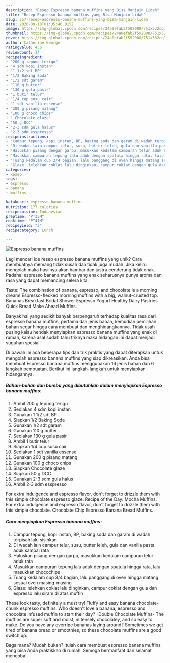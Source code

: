 ```yaml
---
description: "Resep Espresso banana muffins yang Bisa Manjain Lidah"
title: "Resep Espresso banana muffins yang Bisa Manjain Lidah"
slug: 257-resep-espresso-banana-muffins-yang-bisa-manjain-lidah
date: 2020-09-10T01:35:46.815Z
image: https://img-global.cpcdn.com/recipes/24a0efab2f592088/751x532cq70/espresso-banana-muffins-foto-resep-utama.jpg
thumbnail: https://img-global.cpcdn.com/recipes/24a0efab2f592088/751x532cq70/espresso-banana-muffins-foto-resep-utama.jpg
cover: https://img-global.cpcdn.com/recipes/24a0efab2f592088/751x532cq70/espresso-banana-muffins-foto-resep-utama.jpg
author: Catherine George
ratingvalue: 4.6
reviewcount: 14
recipeingredient:
- "200 g tepung terigu"
- "4 sdm kopi instan"
- "1 1/2 sdt BP"
- "1/2 Baking Soda"
- "1/2 sdt garam"
- "110 g butter"
- "130 g gula pasir"
- "1 butir telur"
- "1/4 cup susu cair"
- "1 sdt vanilla essense"
- "200 g pisang matang"
- "100 g choco chips"
- " Chocolate glaze"
- "50 g DCC"
- "2-3 sdm gula halus"
- "2-3 sdm esspresso"
recipeinstructions:
- "Campur tepung, kopi instan, BP, baking soda dan garam di wadah terpisah lalu sisihkan"
- "Di wadah lain campur telur, susu, butter leleh, gula dan vanilla pasta aduk sampai rata"
- "Haluskan pisang dengan garpu, masukkan kedalam campuran telur aduk rata"
- "Masukkan campuran tepung lalu aduk dengan spatula hingga rata, lalu masukkan chocochips"
- "Tuang kedalam cup 3/4 bagian, lalu panggang di oven hingga matang sesuai oven masing-masing"
- "Glaze: lelehkan coklat lalu dinginkan, campur coklat dengan gula dan espresso lalu siram di atas muffin"
categories:
- Resep
tags:
- espresso
- banana
- muffins

katakunci: espresso banana muffins 
nutrition: 177 calories
recipecuisine: Indonesian
preptime: "PT35M"
cooktime: "PT47M"
recipeyield: "3"
recipecategory: Lunch

---
```



![Espresso banana muffins](https://img-global.cpcdn.com/recipes/24a0efab2f592088/751x532cq70/espresso-banana-muffins-foto-resep-utama.jpg)

Lagi mencari ide resep espresso banana muffins yang unik? Cara membuatnya memang tidak susah dan tidak juga mudah. Jika keliru mengolah maka hasilnya akan hambar dan justru cenderung tidak enak. Padahal espresso banana muffins yang enak seharusnya punya aroma dan rasa yang dapat memancing selera kita.

Taste: The combination of banana, espresso, and chocolate is a morning dream! Espresso-flecked morning muffins with a big, walnut-crusted top. Bananas Breakfast Bridal Shower Espresso Yogurt Healthy Dairy Pastries Quick Bread Make Ahead Muffins.

Banyak hal yang sedikit banyak berpengaruh terhadap kualitas rasa dari espresso banana muffins, pertama dari jenis bahan, kemudian pemilihan bahan segar hingga cara membuat dan menghidangkannya. Tidak usah pusing kalau hendak menyiapkan espresso banana muffins yang enak di rumah, karena asal sudah tahu triknya maka hidangan ini dapat menjadi suguhan spesial.


Di bawah ini ada beberapa tips dan trik praktis yang dapat diterapkan untuk mengolah espresso banana muffins yang siap dikreasikan. Anda bisa membuat Espresso banana muffins menggunakan 16 jenis bahan dan 6 langkah pembuatan. Berikut ini langkah-langkah untuk menyiapkan hidangannya.

<!--inarticleads1-->

##### Bahan-bahan dan bumbu yang dibutuhkan dalam menyiapkan Espresso banana muffins:

1. Ambil 200 g tepung terigu
1. Sediakan 4 sdm kopi instan
1. Gunakan 1 1/2 sdt BP
1. Siapkan 1/2 Baking Soda
1. Gunakan 1/2 sdt garam
1. Gunakan 110 g butter
1. Sediakan 130 g gula pasir
1. Ambil 1 butir telur
1. Siapkan 1/4 cup susu cair
1. Sediakan 1 sdt vanilla essense
1. Gunakan 200 g pisang matang
1. Gunakan 100 g choco chips
1. Siapkan  Chocolate glaze
1. Siapkan 50 g DCC
1. Gunakan 2-3 sdm gula halus
1. Ambil 2-3 sdm esspresso


For extra indulgence and espresso flavor, don&#39;t forget to drizzle them with this simple chocolate espresso glaze. Recipe of the Day: Mocha Muffins. For extra indulgence and espresso flavor, don&#39;t forget to drizzle them with this simple chocolate. Chocolate Chip Espresso Banana Bread Muffins. 

<!--inarticleads2-->

##### Cara menyiapkan Espresso banana muffins:

1. Campur tepung, kopi instan, BP, baking soda dan garam di wadah terpisah lalu sisihkan
1. Di wadah lain campur telur, susu, butter leleh, gula dan vanilla pasta aduk sampai rata
1. Haluskan pisang dengan garpu, masukkan kedalam campuran telur aduk rata
1. Masukkan campuran tepung lalu aduk dengan spatula hingga rata, lalu masukkan chocochips
1. Tuang kedalam cup 3/4 bagian, lalu panggang di oven hingga matang sesuai oven masing-masing
1. Glaze: lelehkan coklat lalu dinginkan, campur coklat dengan gula dan espresso lalu siram di atas muffin


These look tasty, definitely a must try! Fluffy and easy banana chocolate-chunk espresso muffins. Who doesn&#39;t love a banana, espresso and chocolate infused muffin to start their day? -Double Chocolate Muffins- The muffins are super soft and moist, in.tensely chocolatey, and so easy to make. Do you have any overripe bananas laying around? Sometimes we get tired of banana bread or smoothies, so these chocolate muffins are a good switch up. 

Bagaimana? Mudah bukan? Itulah cara membuat espresso banana muffins yang bisa Anda praktikkan di rumah. Semoga bermanfaat dan selamat mencoba!
